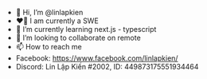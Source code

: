 - 👋 Hi, I’m @linlapkien
- ❤️‍🔥 I am currently a SWE
- 🌱 I’m currently learning next.js - typescript
- 💞️ I’m looking to collaborate on remote 
- 📫 How to reach me
- Facebook: https://www.facebook.com/linlapkien/
- Discord: Lin Lập Kiến #2002, ID: 449873175551934464

<!---
linlapkien/linlapkien is a ✨ special ✨ repository because its `README.md` (this file) appears on your GitHub profile.
You can click the Preview link to take a look at your changes.
--->
